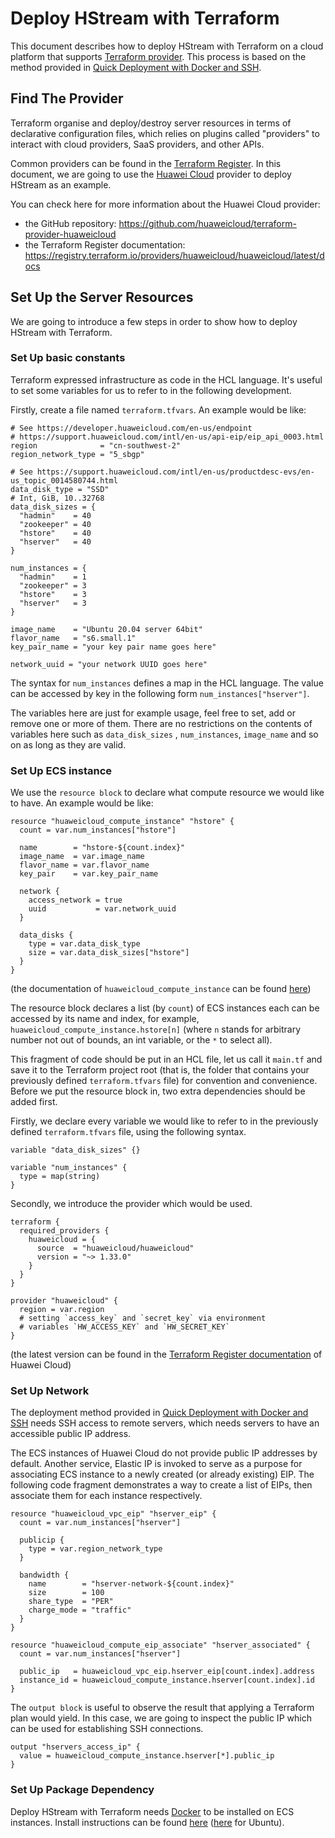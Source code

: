 # Deploy HStream with Terraform

This document describes how to deploy HStream with Terraform on a cloud platform that
supports [Terraform provider](https://www.terraform.io/language/providers). This process is based on
the method provided in [Quick Deployment with Docker and SSH](./quick-deploy-ssh.md).

## Find The Provider

Terraform organise and deploy/destroy server resources in terms of declarative configuration files,
which relies on plugins called "providers" to interact with cloud providers, SaaS providers, and
other APIs.

Common providers can be found in
the [Terraform Register](https://registry.terraform.io/browse/providers). In this document, we are
going to use the [Huawei Cloud](https://www.huaweicloud.com) provider to deploy HStream as an
example.

You can check here for more information about the Huawei Cloud provider:

- the GitHub repository: https://github.com/huaweicloud/terraform-provider-huaweicloud
- the Terraform Register
  documentation: https://registry.terraform.io/providers/huaweicloud/huaweicloud/latest/docs

## Set Up the Server Resources

We are going to introduce a few steps in order to show how to deploy HStream with Terraform.

### Set Up basic constants

Terraform expressed infrastructure as code in the HCL language. It's useful to set some variables
for us to refer to in the following development.

Firstly, create a file named `terraform.tfvars`. An example would be like:

```hcl
# See https://developer.huaweicloud.com/en-us/endpoint
# https://support.huaweicloud.com/intl/en-us/api-eip/eip_api_0003.html
region              = "cn-southwest-2"
region_network_type = "5_sbgp"

# See https://support.huaweicloud.com/intl/en-us/productdesc-evs/en-us_topic_0014580744.html
data_disk_type = "SSD"
# Int, GiB, 10..32768
data_disk_sizes = {
  "hadmin"    = 40
  "zookeeper" = 40
  "hstore"    = 40
  "hserver"   = 40
}

num_instances = {
  "hadmin"    = 1
  "zookeeper" = 3
  "hstore"    = 3
  "hserver"   = 3
}

image_name    = "Ubuntu 20.04 server 64bit"
flavor_name   = "s6.small.1"
key_pair_name = "your key pair name goes here"

network_uuid = "your network UUID goes here"
```

The syntax for `num_instances` defines a map in the HCL language. The value can be accessed by key
in the following form `num_instances["hserver"]`.

The variables here are just for example usage, feel free to set, add or remove one or more of them.
There are no restrictions on the contents of variables here such as `data_disk_sizes`
, `num_instances`, `image_name` and so on as long as they are valid.

### Set Up ECS instance

We use the `resource block` to declare what compute resource we would like to have. An example would
be like:

```hcl
resource "huaweicloud_compute_instance" "hstore" {
  count = var.num_instances["hstore"]

  name        = "hstore-${count.index}"
  image_name  = var.image_name
  flavor_name = var.flavor_name
  key_pair    = var.key_pair_name

  network {
    access_network = true
    uuid           = var.network_uuid
  }

  data_disks {
    type = var.data_disk_type
    size = var.data_disk_sizes["hstore"]
  }
}
```

(the documentation of `huaweicloud_compute_instance` can be
found [here](https://registry.terraform.io/providers/huaweicloud/huaweicloud/latest/docs/resources/compute_instance))

The resource block declares a list (by `count`) of ECS instances each can be accessed by its name
and index, for example, `huaweicloud_compute_instance.hstore[n]` (where `n` stands for arbitrary
number not out of bounds, an int variable, or the `*` to select all).

This fragment of code should be put in an HCL file, let us call it `main.tf` and save it to the
Terraform project root (that is, the folder that contains your previously defined `terraform.tfvars`
file) for convention and convenience. Before we put the resource block in, two extra dependencies
should be added first.

Firstly, we declare every variable we would like to refer to in the previously
defined `terraform.tfvars` file, using the following syntax.

```hcl
variable "data_disk_sizes" {}

variable "num_instances" {
  type = map(string)
}
```

Secondly, we introduce the provider which would be used.

```hcl
terraform {
  required_providers {
    huaweicloud = {
      source  = "huaweicloud/huaweicloud"
      version = "~> 1.33.0"
    }
  }
}

provider "huaweicloud" {
  region = var.region
  # setting `access_key` and `secret_key` via environment
  # variables `HW_ACCESS_KEY` and `HW_SECRET_KEY`
}
```

(the latest version can be found in
the [Terraform Register documentation](https://registry.terraform.io/providers/huaweicloud/huaweicloud/latest/docs)
of Huawei Cloud)

### Set Up Network

The deployment method provided in [Quick Deployment with Docker and SSH](./quick-deploy-ssh.md) needs SSH
access to remote servers, which needs servers to have an accessible public IP address.

The ECS instances of Huawei Cloud do not provide public IP addresses by default. Another service,
Elastic IP is invoked to serve as a purpose for associating ECS instance to a newly created (or
already existing) EIP. The following code fragment demonstrates a way to create a list of EIPs, then
associate them for each instance respectively.

```hcl
resource "huaweicloud_vpc_eip" "hserver_eip" {
  count = var.num_instances["hserver"]

  publicip {
    type = var.region_network_type
  }

  bandwidth {
    name        = "hserver-network-${count.index}"
    size        = 100
    share_type  = "PER"
    charge_mode = "traffic"
  }
}

resource "huaweicloud_compute_eip_associate" "hserver_associated" {
  count = var.num_instances["hserver"]

  public_ip   = huaweicloud_vpc_eip.hserver_eip[count.index].address
  instance_id = huaweicloud_compute_instance.hserver[count.index].id
}
```

The `output block` is useful to observe the result that applying a Terraform plan would yield. In
this case, we are going to inspect the public IP which can be used for establishing SSH connections.

```hcl
output "hservers_access_ip" {
  value = huaweicloud_compute_instance.hserver[*].public_ip
}
```

### Set Up Package Dependency

Deploy HStream with Terraform needs [Docker](https://docs.docker.com/) to be installed on ECS
instances. Install instructions can be
found [here](https://docs.docker.com/engine/install/centos/) ([here](https://docs.docker.com/engine/install/ubuntu/)
for Ubuntu).
